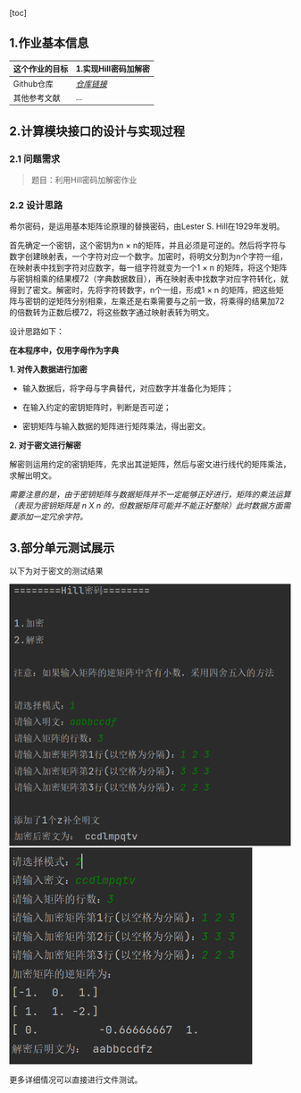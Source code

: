 [toc]

## 1.作业基本信息



| 这个作业的目标       | 1.实现Hill密码加解密 |
| -------------------- | ------------------------------------------------------------ |
| Github仓库           | *[仓库链接](http://10.21.4.83:81/3120005069/ns/-/tree/main/)*      |
| 其他参考文献         | ...|



## 2.计算模块接口的设计与实现过程

### 2.1 问题需求

> 题目：利用Hill密码加解密作业

### 2.2 设计思路

希尔密码，是运用基本矩阵论原理的替换密码，由Lester S. Hill在1929年发明。

首先确定一个密钥，这个密钥为n × n的矩阵，并且必须是可逆的。然后将字符与数字创建映射表，一个字符对应一个数字。加密时，将明文分割为n个字符一组，在映射表中找到字符对应数字，每一组字符就变为一个1 × n 的矩阵，将这个矩阵与密钥相乘的结果模72（字典数据数目），再在映射表中找数字对应字符转化，就得到了密文。解密时，先将字符转数字，n个一组，形成1 × n 的矩阵，把这些矩阵与密钥的逆矩阵分别相乘，左乘还是右乘需要与之前一致，将乘得的结果加72的倍数转为正数后模72，将这些数字通过映射表转为明文。

设计思路如下：

**在本程序中，仅用字母作为字典**

**1. 对传入数据进行加密**

+ 输入数据后，将字母与字典替代，对应数字并准备化为矩阵；

+ 在输入约定的密钥矩阵时，判断是否可逆；

+ 密钥矩阵与输入数据的矩阵进行矩阵乘法，得出密文。

**2. 对于密文进行解密**

解密则运用约定的密钥矩阵，先求出其逆矩阵，然后与密文进行线代的矩阵乘法，求解出明文。

*需要注意的是，由于密钥矩阵与数据矩阵并不一定能够正好进行，矩阵的乘法运算（表现为密钥矩阵是 n X n 的，但数据矩阵可能并不能正好整除）此时数据方面需要添加一定冗余字符。*


## 3.部分单元测试展示



以下为对于密文的测试结果

<img src="Ans1.png"   title="_testAns1">

<img src="Ans2.png"   title="_testAns2">



更多详细情况可以直接进行文件测试。